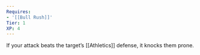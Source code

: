 ```yaml
---
Requires:
- '[[Bull Rush]]'
Tier: 1
XP: 4
---
```

If your attack beats the target’s [[Athletics]] defense, it knocks them prone.